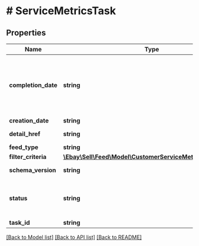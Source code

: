 # # ServiceMetricsTask

## Properties

Name | Type | Description | Notes
------------ | ------------- | ------------- | -------------
**completion_date** | **string** | The timestamp when the customer service metrics task went into the COMPLETED or COMPLETED_WITH_ERROR state. This field is only returned if the status is one of the two completed values. This state means that eBay has compiled the report for the seller based on the seller&amp;rsquo;s filter criteria, and the seller can run a getResultFile call to download the report. | [optional]
**creation_date** | **string** | The date the customer service metrics task was created. | [optional]
**detail_href** | **string** | The relative getCustomerServiceMetricTask call URI path to retrieve the corresponding task. | [optional]
**feed_type** | **string** | The feed type associated with the task. | [optional]
**filter_criteria** | [**\Ebay\Sell\Feed\Model\CustomerServiceMetricsFilterCriteria**](CustomerServiceMetricsFilterCriteria.md) |  | [optional]
**schema_version** | **string** | The schema version number of the file format. If omitted, the default value is used. Default value: 1.0 | [optional]
**status** | **string** | An enumeration value that indicates the state of the task. See FeedStatusEnum for values. For implementation help, refer to &lt;a href&#x3D;&#39;https://developer.ebay.com/api-docs/sell/feed/types/api:FeedStatusEnum&#39;&gt;eBay API documentation&lt;/a&gt; | [optional]
**task_id** | **string** | The unique eBay-assigned ID of the task. | [optional]

[[Back to Model list]](../../README.md#models) [[Back to API list]](../../README.md#endpoints) [[Back to README]](../../README.md)
